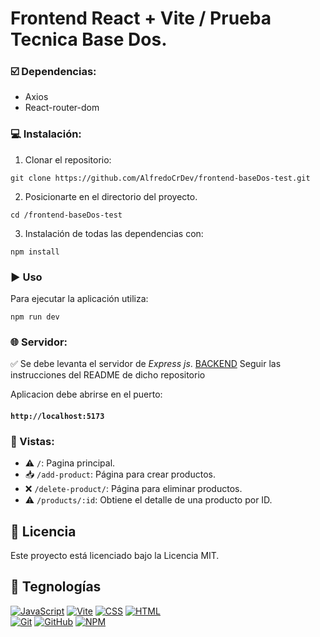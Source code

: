 # Frontend React + Vite / Prueba Tecnica Base Dos.

### ☑️ Dependencias:

- Axios
- React-router-dom

### 💻 Instalación:  

1. Clonar el repositorio: 
```shell
git clone https://github.com/AlfredoCrDev/frontend-baseDos-test.git
```
2. Posicionarte en el directorio del proyecto.

```shell
cd /frontend-baseDos-test
```
3. Instalación de todas las dependencias con:
```shell
npm install
```

### ▶️ Uso
Para ejecutar la aplicación utiliza:
```shell
npm run dev 
```

### 🌐 Servidor:

✅    Se debe levanta el servidor de *Express js*.
[BACKEND](https://github.com/AlfredoCrDev/baseDos-test)
Seguir las instrucciones del README de dicho repositorio

Aplicacion debe abrirse en el puerto: 

#### `http://localhost:5173`

### 🔀 Vistas:

- ⚠️ `/`: Pagina principal.
- 📥 `/add-product`: Página para crear productos.
- ❌ `/delete-product/`: Página para eliminar productos.
- ⚠️ `/products/:id`: Obtiene el detalle de una producto por ID.

## 🔐 Licencia

Este proyecto está licenciado bajo la Licencia MIT. 


## 📱 Tegnologías

[![JavaScript](https://img.shields.io/badge/JavaScript-F7DF1E?style=for-the-badge&logo=javascript&logoColor=white&labelColor=101010)]()
[![Vite](https://img.shields.io/badge/Vite-646CFF?style=for-the-badge&logo=vite&logoColor=white&labelColor=101010)]()
[![CSS](https://img.shields.io/badge/CSS3-1572B6?style=for-the-badge&logo=css3&logoColor=white&labelColor=101010)]()
[![HTML](https://img.shields.io/badge/HTML5-E34F26?style=for-the-badge&logo=html5&logoColor=white&labelColor=101010)]()  
[![Git](https://img.shields.io/badge/Git-F05032?style=for-the-badge&logo=git&logoColor=white&labelColor=101010)]()
[![GitHub](https://img.shields.io/badge/GitHub-100000?style=for-the-badge&logo=github&logoColor=white&labelColor=101010)]()
[![NPM](https://img.shields.io/badge/NPM-CB3837?style=for-the-badge&logo=npm&logoColor=white&labelColor=101010)]()
